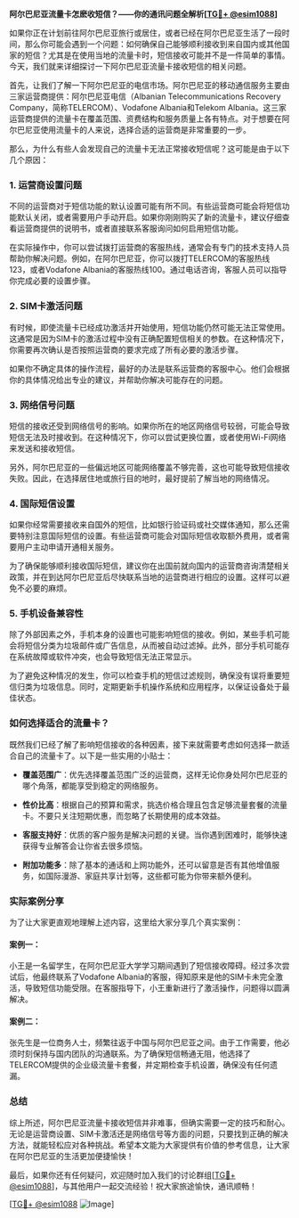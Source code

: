 **阿尔巴尼亚流量卡怎麽收短信？——你的通讯问题全解析[[TG💪+ @esim1088](https://t.me/s/esim1088)]**

如果你正在计划前往阿尔巴尼亚旅行或居住，或者已经在阿尔巴尼亚生活了一段时间，那么你可能会遇到一个问题：如何确保自己能够顺利接收到来自国内或其他国家的短信？尤其是在使用当地的流量卡时，短信接收可能并不是一件简单的事情。今天，我们就来详细探讨一下阿尔巴尼亚流量卡接收短信的相关问题。

首先，让我们了解一下阿尔巴尼亚的电信市场。阿尔巴尼亚的移动通信服务主要由三家运营商提供：阿尔巴尼亚电信（Albanian Telecommunications Recovery Company，简称TELERCOM）、Vodafone Albania和Telekom Albania。这三家运营商提供的流量卡在覆盖范围、资费结构和服务质量上各有特点。对于想要在阿尔巴尼亚使用流量卡的人来说，选择合适的运营商是非常重要的一步。

那么，为什么有些人会发现自己的流量卡无法正常接收短信呢？这可能是由于以下几个原因：

### 1. **运营商设置问题**
   不同的运营商对于短信功能的默认设置可能有所不同。有些运营商可能会将短信功能默认关闭，或者需要用户手动开启。如果你刚刚购买了新的流量卡，建议仔细查看运营商提供的说明书，或者直接联系客服询问如何启用短信功能。

   在实际操作中，你可以尝试拨打运营商的客服热线，通常会有专门的技术支持人员帮助你解决问题。例如，在阿尔巴尼亚，你可以拨打TELERCOM的客服热线123，或者Vodafone Albania的客服热线100。通过电话咨询，客服人员可以指导你完成必要的设置步骤。

### 2. **SIM卡激活问题**
   有时候，即使流量卡已经成功激活并开始使用，短信功能仍然可能无法正常使用。这通常是因为SIM卡的激活过程中没有正确配置短信相关的参数。在这种情况下，你需要再次确认是否按照运营商的要求完成了所有必要的激活步骤。

   如果你不确定具体的操作流程，最好的办法是联系运营商的客服中心。他们会根据你的具体情况给出专业的建议，并帮助你解决可能存在的问题。

### 3. **网络信号问题**
   短信的接收还受到网络信号的影响。如果你所在的地区网络信号较弱，可能会导致短信无法及时接收到。在这种情况下，你可以尝试更换位置，或者使用Wi-Fi网络来发送和接收短信。

   另外，阿尔巴尼亚的一些偏远地区可能网络覆盖不够完善，这也可能导致短信接收失败。因此，在选择居住地或旅行目的地时，最好提前了解当地的网络情况。

### 4. **国际短信设置**
   如果你经常需要接收来自国外的短信，比如银行验证码或社交媒体通知，那么还需要特别注意国际短信的设置。有些运营商可能会对国际短信收取额外费用，或者需要用户主动申请开通相关服务。

   为了确保能够顺利接收国际短信，建议你在出国前就向国内的运营商咨询清楚相关政策，并在到达阿尔巴尼亚后尽快联系当地的运营商进行相应的设置。这样可以避免不必要的麻烦。

### 5. **手机设备兼容性**
   除了外部因素之外，手机本身的设置也可能影响短信的接收。例如，某些手机可能会将短信分类为垃圾邮件或广告信息，从而被自动过滤掉。此外，部分手机可能存在系统故障或软件冲突，也会导致短信无法正常显示。

   为了避免这种情况的发生，你可以检查手机的短信过滤规则，确保没有误将重要短信归类为垃圾信息。同时，定期更新手机操作系统和应用程序，以保证设备处于最佳状态。

### 如何选择适合的流量卡？

既然我们已经了解了影响短信接收的各种因素，接下来就需要考虑如何选择一款适合自己的流量卡了。以下是一些实用的小贴士：

- **覆盖范围广**：优先选择覆盖范围广泛的运营商，这样无论你身处阿尔巴尼亚的哪个角落，都能享受到稳定的网络服务。
  
- **性价比高**：根据自己的预算和需求，挑选价格合理且包含足够流量套餐的流量卡。不要只关注短期优惠，而忽略了长期使用的成本效益。

- **客服支持好**：优质的客户服务是解决问题的关键。当你遇到困难时，能够快速获得专业解答会让你省去很多烦恼。

- **附加功能多**：除了基本的通话和上网功能外，还可以留意是否有其他增值服务，如国际漫游、家庭共享计划等，这些都可能为你带来额外便利。

### 实际案例分享

为了让大家更直观地理解上述内容，这里给大家分享几个真实案例：

#### 案例一：
小王是一名留学生，在阿尔巴尼亚大学学习期间遇到了短信接收障碍。经过多次尝试后，他最终联系了Vodafone Albania的客服，得知原来是他的SIM卡未完全激活，导致短信功能受限。在客服指导下，小王重新进行了激活操作，问题得以圆满解决。

#### 案例二：
张先生是一位商务人士，频繁往返于中国与阿尔巴尼亚之间。由于工作需要，他必须时刻保持与国内团队的沟通联系。为了确保短信畅通无阻，他选择了TELERCOM提供的企业级流量卡套餐，并定期检查手机设置，确保没有任何遗漏。

### 总结

综上所述，阿尔巴尼亚流量卡接收短信并非难事，但确实需要一定的技巧和耐心。无论是运营商设置、SIM卡激活还是网络信号等方面的问题，只要找到正确的解决方法，就能轻松应对各种挑战。希望本文能为大家提供有价值的参考信息，让大家在阿尔巴尼亚的生活更加便捷愉快！

最后，如果你还有任何疑问，欢迎随时加入我们的讨论群组[[TG💪+ @esim1088](https://t.me/s/esim1088)]，与其他用户一起交流经验！祝大家旅途愉快，通讯顺畅！

[[TG💪+ @esim1088](https://t.me/s/esim1088) ![Image](https://i.postimg.cc/4NQfJmqS/Snipaste-2025-05-13-00-14-12.png)]